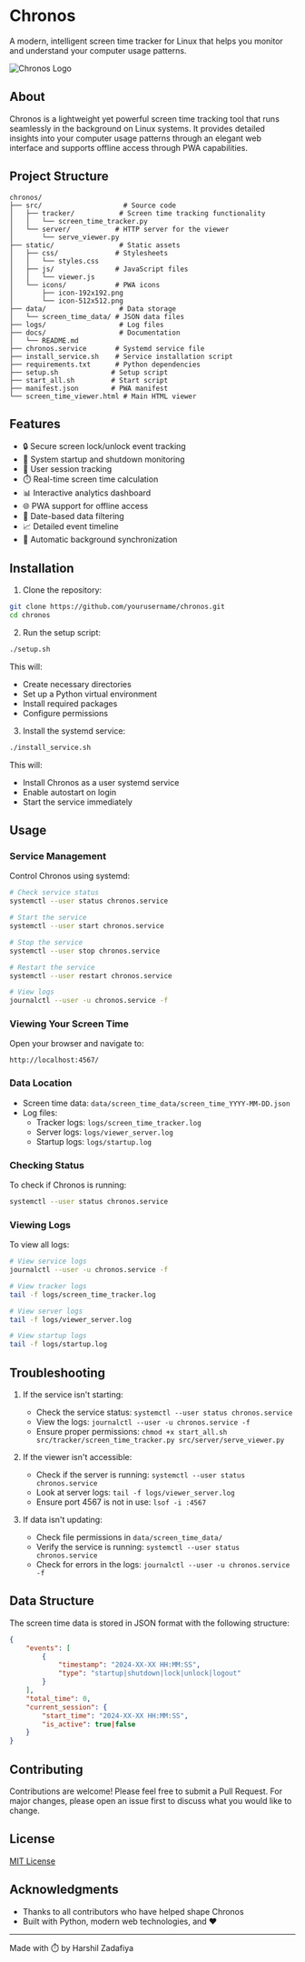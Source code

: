 # Chronos

A modern, intelligent screen time tracker for Linux that helps you monitor and understand your computer usage patterns.

![Chronos Logo](static/icons/icon-192x192.png)

## About

Chronos is a lightweight yet powerful screen time tracking tool that runs seamlessly in the background on Linux systems. It provides detailed insights into your computer usage patterns through an elegant web interface and supports offline access through PWA capabilities.

## Project Structure

```
chronos/
├── src/                    # Source code
│   ├── tracker/           # Screen time tracking functionality
│   │   └── screen_time_tracker.py
│   └── server/           # HTTP server for the viewer
│       └── serve_viewer.py
├── static/                # Static assets
│   ├── css/              # Stylesheets
│   │   └── styles.css
│   ├── js/               # JavaScript files
│   │   └── viewer.js
│   └── icons/            # PWA icons
│       ├── icon-192x192.png
│       └── icon-512x512.png
├── data/                  # Data storage
│   └── screen_time_data/ # JSON data files
├── logs/                  # Log files
├── docs/                  # Documentation
│   └── README.md
├── chronos.service       # Systemd service file
├── install_service.sh    # Service installation script
├── requirements.txt      # Python dependencies
├── setup.sh             # Setup script
├── start_all.sh         # Start script
├── manifest.json        # PWA manifest
└── screen_time_viewer.html # Main HTML viewer
```

## Features

- 🔒 Secure screen lock/unlock event tracking
- 🚀 System startup and shutdown monitoring
- 👤 User session tracking
- ⏱️ Real-time screen time calculation
- 📊 Interactive analytics dashboard
- 🌐 PWA support for offline access
- 📅 Date-based data filtering
- 📈 Detailed event timeline
- 🔄 Automatic background synchronization

## Installation

1. Clone the repository:
```bash
git clone https://github.com/yourusername/chronos.git
cd chronos
```

2. Run the setup script:
```bash
./setup.sh
```

This will:
- Create necessary directories
- Set up a Python virtual environment
- Install required packages
- Configure permissions

3. Install the systemd service:
```bash
./install_service.sh
```

This will:
- Install Chronos as a user systemd service
- Enable autostart on login
- Start the service immediately

## Usage

### Service Management

Control Chronos using systemd:
```bash
# Check service status
systemctl --user status chronos.service

# Start the service
systemctl --user start chronos.service

# Stop the service
systemctl --user stop chronos.service

# Restart the service
systemctl --user restart chronos.service

# View logs
journalctl --user -u chronos.service -f
```

### Viewing Your Screen Time

Open your browser and navigate to:
```
http://localhost:4567/
```

### Data Location

- Screen time data: `data/screen_time_data/screen_time_YYYY-MM-DD.json`
- Log files:
  - Tracker logs: `logs/screen_time_tracker.log`
  - Server logs: `logs/viewer_server.log`
  - Startup logs: `logs/startup.log`

### Checking Status

To check if Chronos is running:
```bash
systemctl --user status chronos.service
```

### Viewing Logs

To view all logs:
```bash
# View service logs
journalctl --user -u chronos.service -f

# View tracker logs
tail -f logs/screen_time_tracker.log

# View server logs
tail -f logs/viewer_server.log

# View startup logs
tail -f logs/startup.log
```

## Troubleshooting

1. If the service isn't starting:
   - Check the service status: `systemctl --user status chronos.service`
   - View the logs: `journalctl --user -u chronos.service -f`
   - Ensure proper permissions: `chmod +x start_all.sh src/tracker/screen_time_tracker.py src/server/serve_viewer.py`

2. If the viewer isn't accessible:
   - Check if the server is running: `systemctl --user status chronos.service`
   - Look at server logs: `tail -f logs/viewer_server.log`
   - Ensure port 4567 is not in use: `lsof -i :4567`

3. If data isn't updating:
   - Check file permissions in `data/screen_time_data/`
   - Verify the service is running: `systemctl --user status chronos.service`
   - Check for errors in the logs: `journalctl --user -u chronos.service -f`

## Data Structure

The screen time data is stored in JSON format with the following structure:

```json
{
    "events": [
        {
            "timestamp": "2024-XX-XX HH:MM:SS",
            "type": "startup|shutdown|lock|unlock|logout"
        }
    ],
    "total_time": 0,
    "current_session": {
        "start_time": "2024-XX-XX HH:MM:SS",
        "is_active": true|false
    }
}
```

## Contributing

Contributions are welcome! Please feel free to submit a Pull Request. For major changes, please open an issue first to discuss what you would like to change.

## License

[MIT License](LICENSE)

## Acknowledgments

- Thanks to all contributors who have helped shape Chronos
- Built with Python, modern web technologies, and ❤️

---
Made with ⏱️ by Harshil Zadafiya